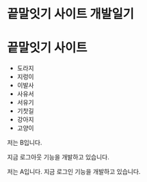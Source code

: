 
# 끝말잇기 사이트 개발일기

# 끝말잇기 사이트


- 도라지
- 지렁이
- 이발사
- 사유서
- 서유기
- 기찻길
- 강아지
- 고양이





저는 B입니다.

지금 로그아웃 기능을 개발하고 있습니다.

저는 A입니다.
지금 로그인 기능을 개발하고 있습니다.
